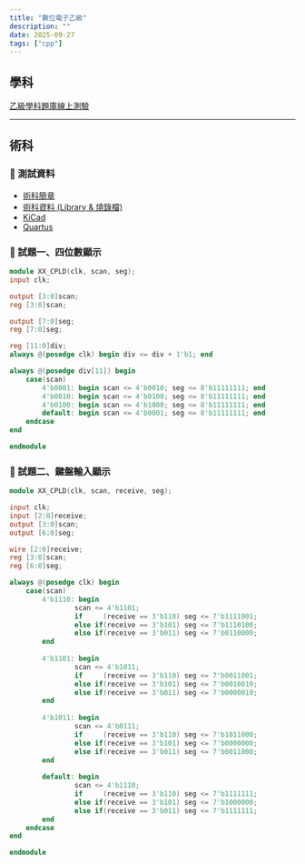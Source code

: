 ```yaml
---
title: "數位電子乙級"
description: ""
date: 2025-09-27
tags: ["cpp"]
---
```


## 學科

[乙級學科題庫線上測驗](https://onlinetest3-1.onlinetest.tw/bestcontent.asp?examid=t11700)

<hr>

## 術科

### 🔹 測試資料

- [術科簡章](https://owinform.wdasec.gov.tw/owInform/DLowFile/117002B13.pdf?13)
- [術科資料 (Library & 燒錄檔)](https://owinform.wdasec.gov.tw/owInform/DLowFile/117002B14.7z?13)
- [KiCad](https://www.kicad.org/)
- [Quartus](https://www.intel.com.tw/content/www/tw/zh/software-kit/711791/intel-quartus-ii-web-edition-design-software-version-13-0sp1-for-windows.html)

### 🔸 試題一、四位數顯示

```verilog
module XX_CPLD(clk, scan, seg);
input clk;

output [3:0]scan;
reg [3:0]scan;

output [7:0]seg;
reg [7:0]seg;

reg [11:0]div;
always @(posedge clk) begin div <= div + 1'b1; end

always @(posedge div[11]) begin
    case(scan)
        4'b0001: begin scan <= 4'b0010; seg <= 8'b11111111; end
        4'b0010: begin scan <= 4'b0100; seg <= 8'b11111111; end
        4'b0100: begin scan <= 4'b1000; seg <= 8'b11111111; end
        default: begin scan <= 4'b0001; seg <= 8'b11111111; end
    endcase
end

endmodule
```

### 🔸 試題二、鍵盤輸入顯示

```verilog
module XX_CPLD(clk, scan, receive, seg);

input clk;
input [2:0]receive;
output [3:0]scan;
output [6:0]seg;

wire [2:0]receive;
reg [3:0]scan;
reg [6:0]seg;

always @(posedge clk) begin
    case(scan)
        4'b1110: begin
                scan <= 4'b1101;
                if     (receive == 3'b110) seg <= 7'b1111001;
                else if(receive == 3'b101) seg <= 7'b1110100;
                else if(receive == 3'b011) seg <= 7'b0110000;
        end
            
        4'b1101: begin
                scan <= 4'b1011;
                if     (receive == 3'b110) seg <= 7'b0011001;
                else if(receive == 3'b101) seg <= 7'b0010010;
                else if(receive == 3'b011) seg <= 7'b0000010;
        end
            
        4'b1011: begin
                scan <= 4'b0111;
                if     (receive == 3'b110) seg <= 7'b1011000;
                else if(receive == 3'b101) seg <= 7'b0000000;
                else if(receive == 3'b011) seg <= 7'b0011000;
        end
            
        default: begin
                scan <= 4'b1110;
                if     (receive == 3'b110) seg <= 7'b1111111;
                else if(receive == 3'b101) seg <= 7'b1000000;
                else if(receive == 3'b011) seg <= 7'b1111111;
        end
    endcase
end

endmodule
```
